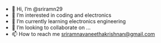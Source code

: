 - 👋 Hi, I’m @sriramn29
- 👀 I’m interested in coding and electronics
- 🌱 I’m currently learning electronics engineering
- 💞️ I’m looking to collaborate on ...
- 📫 How to reach me sriramnavaneethakrishnan@gmail.com

<!---
sriramn29/sriramn29 is a ✨ special ✨ repository because its `README.md` (this file) appears on your GitHub profile.
You can click the Preview link to take a look at your changes.
--->
